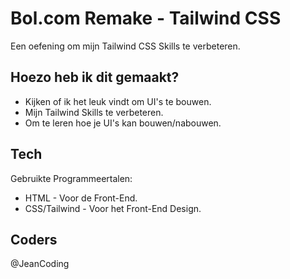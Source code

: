 # Bol.com Remake - Tailwind CSS
Een oefening om mijn Tailwind CSS Skills te verbeteren.


## Hoezo heb ik dit gemaakt?
- Kijken of ik het leuk vindt om UI's te bouwen.
- Mijn Tailwind Skills te verbeteren.
- Om te leren hoe je UI's kan bouwen/nabouwen.

## Tech

Gebruikte Programmeertalen:

- HTML - Voor de Front-End.
- CSS/Tailwind - Voor het Front-End Design.

## Coders
@JeanCoding
